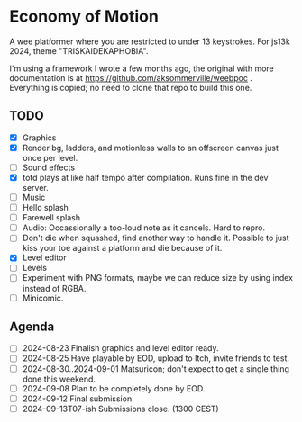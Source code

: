 # Economy of Motion

A wee platformer where you are restricted to under 13 keystrokes.
For js13k 2024, theme "TRISKAIDEKAPHOBIA".

I'm using a framework I wrote a few months ago, 
the original with more documentation is at https://github.com/aksommerville/weebpoc .
Everything is copied; no need to clone that repo to build this one.

## TODO

- [x] Graphics
- [x] Render bg, ladders, and motionless walls to an offscreen canvas just once per level.
- [ ] Sound effects
- [x] totd plays at like half tempo after compilation. Runs fine in the dev server.
- [ ] Music
- [ ] Hello splash
- [ ] Farewell splash
- [ ] Audio: Occassionally a too-loud note as it cancels. Hard to repro.
- [ ] Don't die when squashed, find another way to handle it. Possible to just kiss your toe against a platform and die because of it.
- [x] Level editor
- [ ] Levels
- [ ] Experiment with PNG formats, maybe we can reduce size by using index instead of RGBA.
- [ ] Minicomic.

## Agenda

- [ ] 2024-08-23 Finalish graphics and level editor ready.
- [ ] 2024-08-25 Have playable by EOD, upload to Itch, invite friends to test.
- [ ] 2024-08-30..2024-09-01 Matsuricon; don't expect to get a single thing done this weekend.
- [ ] 2024-09-08 Plan to be completely done by EOD.
- [ ] 2024-09-12 Final submission.
- [ ] 2024-09-13T07-ish Submissions close. (1300 CEST)
